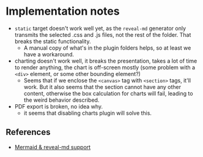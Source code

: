 # Implementation notes 

* `static` target doesn't work well yet, as the `reveal-md` generator
  only transmits the selected .css and .js files, not the rest of the
  folder. That breaks the static functionality.
  * A manual copy of what's in the plugin folders helps,
    so at least we have a workaround.
* charting doesn't work well, it breaks the presentation, takes a lot
  of time to render anything, the chart is off-screen mostly (some problem 
  with a `<div>` element, or some other bounding element?)
  * Seems that if we enclose the `<canvas>` tag with 
    `<section>` tags, it'll work. But it also seems that the
    section cannot have any other content, otherwise the box
    calculation for charts will fail, leading to the weird
    behavior described.
* PDF export is broken, no idea why.
  * it seems that disabling charts plugin will solve this.

## References

* [Mermaid & reveal-md support](https://github.com/webpro/reveal-md/issues/197)
